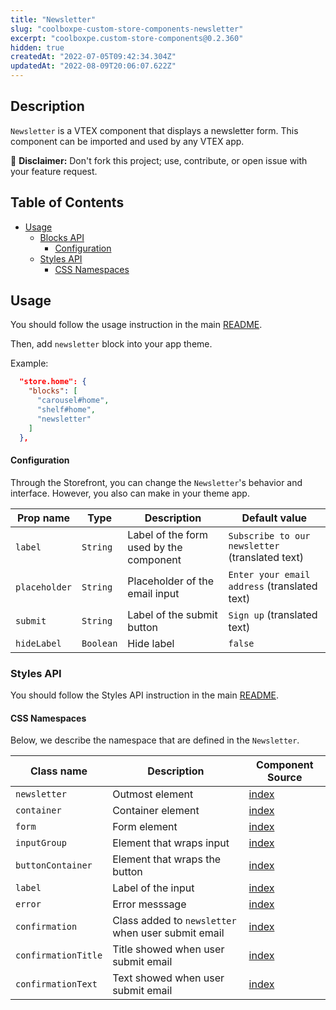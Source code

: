 ```yaml
---
title: "Newsletter"
slug: "coolboxpe-custom-store-components-newsletter"
excerpt: "coolboxpe.custom-store-components@0.2.360"
hidden: true
createdAt: "2022-07-05T09:42:34.304Z"
updatedAt: "2022-08-09T20:06:07.622Z"
---
```

## Description

`Newsletter` is a VTEX component that displays a newsletter form. 
This component can be imported and used by any VTEX app.

:loudspeaker: **Disclaimer:** Don't fork this project; use, contribute, or open issue with your feature request.

## Table of Contents
- [Usage](#usage)
  - [Blocks API](#blocks-api)
    - [Configuration](#configuration)
  - [Styles API](#styles-api)
    - [CSS Namespaces](#css-namespaces)

## Usage

You should follow the usage instruction in the main [README](/README.md#usage).

Then, add `newsletter` block into your app theme.

Example:

```json
  "store.home": {
    "blocks": [
      "carousel#home",
      "shelf#home",
      "newsletter"
    ]
  },
```

#### Configuration

Through the Storefront, you can change the `Newsletter`'s behavior and interface. However, you also can make in your theme app.

| Prop name | Type | Description | Default value |
| --------- | ---- | ----------- | ------------- |
| `label` | `String` | Label of the form used by the component | `Subscribe to our newsletter` (translated text) |
| `placeholder` | `String` | Placeholder of the email input | `Enter your email address` (translated text) |
| `submit` | `String` | Label of the submit button | `Sign up` (translated text) |
| `hideLabel` | `Boolean` | Hide label | `false` |

### Styles API
You should follow the Styles API instruction in the main [README](/README.md#styles-api).

#### CSS Namespaces
Below, we describe the namespace that are defined in the `Newsletter`.

| Class name | Description | Component Source |
| ---------- | ----------- | ---------------- |
| `newsletter` | Outmost element | [index](./index.js)
| `container` | Container element | [index](./index.js)
| `form` | Form element | [index](./index.js)
| `inputGroup` | Element that wraps input | [index](./index.js)
| `buttonContainer` | Element that wraps the button | [index](./index.js)
| `label` | Label of the input | [index](./index.js)
| `error` | Error messsage | [index](./index.js)
| `confirmation` | Class added to `newsletter` when user submit email | [index](./index.js)
| `confirmationTitle` | Title showed when user submit email | [index](./index.js)
| `confirmationText` | Text showed when user submit email | [index](./index.js)